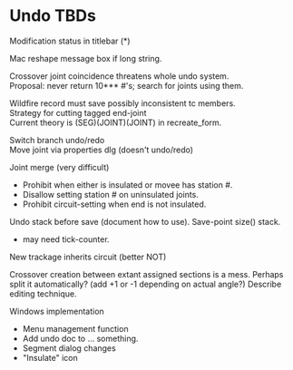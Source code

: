 # Undo TBDs

Modification status in titlebar (*)  
 
Mac reshape message box if long string.

Crossover joint coincidence threatens whole undo system.  
Proposal: never return 10*** #'s; search for joints using them.
 
Wildfire record must save possibly inconsistent tc members.  
Strategy for cutting tagged end-joint  
  Current theory is (SEG)(JOINT)(JOINT) in recreate_form.

Switch branch undo/redo  
Move joint via properties dlg (doesn't undo/redo)

Joint merge (very difficult)  
- Prohibit when either is insulated or movee has station #.  
- Disallow setting station # on uninsulated joints.
- Prohibit circuit-setting when end is not insulated.  

Undo stack before save (document how to use).  Save-point size() stack.
- may need tick-counter.

New trackage inherits circuit (better NOT)

Crossover creation between extant assigned sections is a mess. Perhaps split it automatically?   (add +1 or -1 depending on actual angle?) Describe editing technique.

Windows implementation  
- Menu management function 
- Add undo doc to ... something.
- Segment dialog changes
- "Insulate" icon
